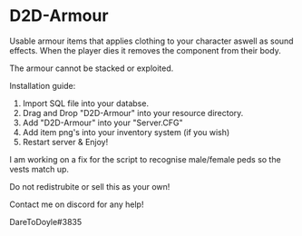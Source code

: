 # D2D-Armour
Usable armour items that applies clothing to your character aswell as sound effects. When the player dies it removes the component from their body.

The armour cannot be stacked or exploited.

Installation guide:

1) Import SQL file into your databse.
2) Drag and Drop "D2D-Armour" into your resource directory.
3) Add "D2D-Armour" into your "Server.CFG"
4) Add item png's into your inventory system (if you wish)
5) Restart server & Enjoy!

I am working on a fix for the script to recognise male/female peds so the vests match up.

Do not redistrubite or sell this as your own!

Contact me on discord for any help!

DareToDoyle#3835
